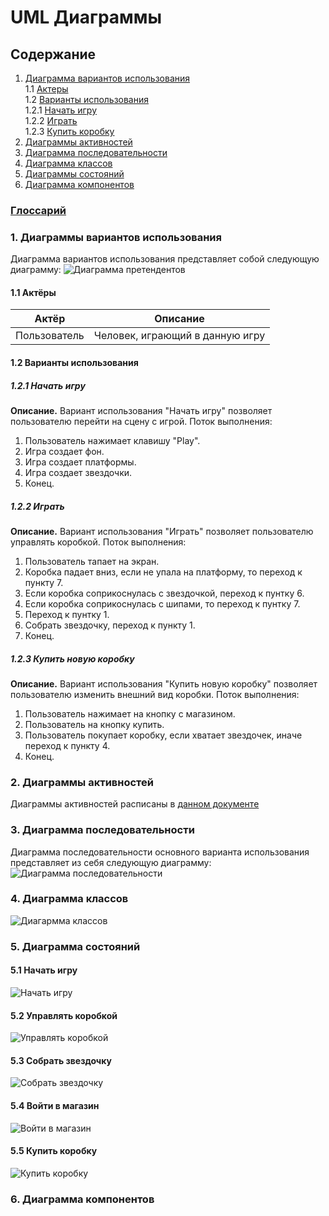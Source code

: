 # UML Диаграммы
## Содержание
  1. [Диаграмма вариантов использования](#1) <br>
  	 1.1 [Актеры](#1.1) <br>
  	 1.2 [Варианты использования](#1.2) <br>
       1.2.1 [Начать игру](#1.2.1) <br>
       1.2.2 [Играть](#1.2.2) <br>
       1.2.3 [Купить коробку](#1.2.3) <br>
  2. [Диаграммы активностей](#2) <br>
  3. [Диаграмма последовательности](#3) <br>
  4. [Диаграмма классов](#4) <br>
  5. [Диаграммы состояний](#5) <br>
  6. [Диаграмма компонентов](#6) <br>

### [Глоссарий](https://github.com/OdareNNbI/Falling-box/blob/master/Docs/UMLDocs/Glossary.md)

### 1. Диаграммы вариантов использования<a name="1"></a>
Диаграмма вариантов использования представляет собой следующую диаграмму: 
![Диаграмма претендентов](https://github.com/OdareNNbI/Falling-box/blob/master/UMLDiagrams/UseCase/UseCaseNew.png)
#### 1.1 Актёры<a name="1.1"></a>
Актёр | Описание
--- | ---
Пользователь|Человек, играющий в данную игру

#### 1.2 Варианты использования<a name="1.2"></a>
##### 1.2.1 Начать игру<a name="1.2.1"></a>
**Описание.** Вариант использования "Начать игру" позволяет пользователю перейти на сцену с игрой.
Поток выполнения:
1. Пользователь нажимает клавишу "Play".
2. Игра создает фон.
3. Игра создает платформы.
4. Игра создает звездочки.
5. Конец.
##### 1.2.2 Играть<a name="1.2.2"></a>
**Описание.** Вариант использования "Играть" позволяет пользователю управлять коробкой.
Поток выполнения:
1. Пользователь тапает на экран.
2. Коробка падает вниз, если не упала на платформу, то переход к пункту 7.
3. Если коробка соприкоснулась с звездочкой, переход к пунтку 6.
4. Если коробка соприкоснулась с шипами, то переход к пунтку 7.
5. Переход к пунтку 1.
6. Собрать звездочку, переход к пункту 1.
7. Конец.
##### 1.2.3 Купить новую коробку<a name="1.2.3"></a>
**Описание.** Вариант использования "Купить новую коробку" позволяет пользователю изменить внешний вид коробки.
Поток выполнения:
1. Пользователь нажимает на кнопку с магазином.
2. Пользователь на кнопку купить.
3. Пользователь покупает коробку, если хватает звездочек, иначе переход к пункту 4.
4. Конец.

### 2. Диаграммы активностей<a name="2"></a>  

Диаграммы активностей расписаны в [данном документе](https://github.com/OdareNNbI/Falling-box/blob/master/Docs/UMLDocs/Activities.md)

### 3. Диаграмма последовательности<a name="3"></a>
Диаграмма последовательности основного варианта использования представляет из себя следующую диаграмму:
![Диаграмма последовательности](https://github.com/OdareNNbI/Falling-box/blob/master/UMLDiagrams/Sequence/SequenceDiagram.png)

### 4. Диаграмма классов<a name="4"></a>
![Диагармма классов](https://github.com/OdareNNbI/Falling-box/blob/master/UMLDiagrams/ClassDiagram/ClassDiagram.png)

### 5. Диаграмма состояний<a name="5"></a>
#### 5.1 Начать игру
![Начать игру](https://github.com/OdareNNbI/Falling-box/blob/master/UMLDiagrams/StateDiagrams/Play.png)
#### 5.2 Управлять коробкой
![Управлять коробкой](https://github.com/OdareNNbI/Falling-box/blob/master/UMLDiagrams/StateDiagrams/Controll.png)
#### 5.3 Собрать звездочку
![Собрать звездочку](https://github.com/OdareNNbI/Falling-box/blob/master/UMLDiagrams/StateDiagrams/CollectStar.png)
#### 5.4 Войти в магазин
![Войти в магазин](https://github.com/OdareNNbI/Falling-box/blob/master/UMLDiagrams/StateDiagrams/Shop.png)
#### 5.5 Купить коробку
![Купить коробку](https://github.com/OdareNNbI/Falling-box/blob/master/UMLDiagrams/StateDiagrams/BuyBox.png)

### 6. Диаграмма компонентов<a name="6"></a>
